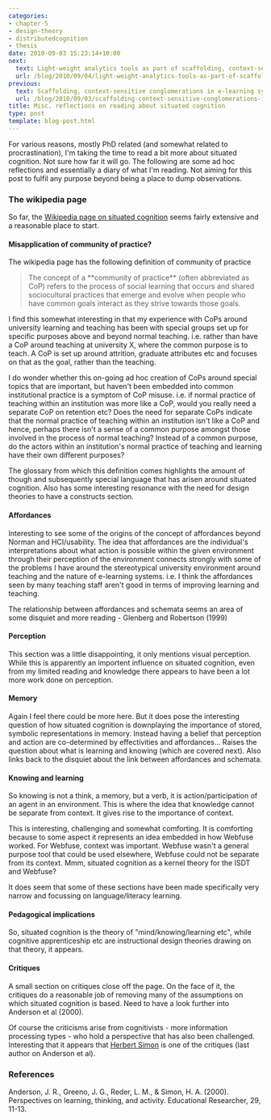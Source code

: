 ```yaml
---
categories:
- chapter-5
- design-theory
- distributedcognition
- thesis
date: 2010-09-03 15:23:14+10:00
next:
  text: Light-weight analytics tools as part of scaffolding, context-sensitive conglomerations
  url: /blog/2010/09/04/light-weight-analytics-tools-as-part-of-scaffolding-context-sensitive-conglomerations/
previous:
  text: Scaffolding, context-sensitive conglomerations in e-learning systems
  url: /blog/2010/09/03/scaffolding-context-sensitive-conglomerations-in-e-learning-systems/
title: Misc. reflections on reading about situated cognition
type: post
template: blog-post.html
---
```

For various reasons, mostly PhD related (and somewhat related to procrastination), I'm taking the time to read a bit more about situated cognition. Not sure how far it will go. The following are some ad hoc reflections and essentially a diary of what I'm reading. Not aiming for this post to fulfil any purpose beyond being a place to dump observations.

### The wikipedia page

So far, the [Wikipedia page on situated cognition](http://en.wikipedia.org/wiki/Situated_cognition) seems fairly extensive and a reasonable place to start.

#### Misapplication of community of practice?

The wikipedia page has the following definition of community of practice

> The concept of a \*\*community of practice\*\* (often abbreviated as CoP) refers to the process of social learning that occurs and shared sociocultural practices that emerge and evolve when people who have common goals interact as they strive towards those goals.

I find this somewhat interesting in that my experience with CoPs around university learning and teaching has been with special groups set up for specific purposes above and beyond normal teaching. i.e. rather than have a CoP around teaching at university X, where the common purpose is to teach. A CoP is set up around attrition, graduate attributes etc and focuses on that as the goal, rather than the teaching.

I do wonder whether this on-going ad hoc creation of CoPs around special topics that are important, but haven't been embedded into common institutional practice is a symptom of CoP misuse. i.e. if normal practice of teaching within an institution was more like a CoP, would you really need a separate CoP on retention etc? Does the need for separate CoPs indicate that the normal practice of teaching within an institution isn't like a CoP and hence, perhaps there isn't a sense of a common purpose amongst those involved in the process of normal teaching? Instead of a common purpose, do the actors within an institution's normal practice of teaching and learning have their own different purposes?

The glossary from which this definition comes highlights the amount of though and subsequently special language that has arisen around situated cognition. Also has some interesting resonance with the need for design theories to have a constructs section.

#### Affordances

Interesting to see some of the origins of the concept of affordances beyond Norman and HCI/usability. The idea that affordances are the individual's interpretations about what action is possible within the given environment through their perception of the environment connects strongly with some of the problems I have around the stereotypical university environment around teaching and the nature of e-learning systems. i.e. I think the affordances seen by many teaching staff aren't good in terms of improving learning and teaching.

The relationship between affordances and schemata seems an area of some disquiet and more reading - Glenberg and Robertson (1999)

#### Perception

This section was a little disappointing, it only mentions visual perception. While this is apparently an importent influence on situated cognition, even from my limited reading and knowledge there appears to have been a lot more work done on perception.

#### Memory

Again I feel there could be more here. But it does pose the interesting question of how situated cognition is downplaying the importance of stored, symbolic representations in memory. Instead having a belief that perception and action are co-determined by effectivities and affordances... Raises the question about what is learning and knowing (which are covered next). Also links back to the disquiet about the link between affordances and schemata.

#### Knowing and learning

So knowing is not a think, a memory, but a verb, it is action/participation of an agent in an environment. This is where the idea that knowledge cannot be separate from context. It gives rise to the importance of context.

This is interesting, challenging and somewhat comforting. It is comforting because to some aspect it represents an idea embedded in how Webfuse worked. For Webfuse, context was important. Webfuse wasn't a general purpose tool that could be used elsewhere, Webfuse could not be separate from its context. Mmm, situated cognition as a kernel theory for the ISDT and Webfuse?

It does seem that some of these sections have been made specifically very narrow and focussing on language/literacy learning.

#### Pedagogical implications

So, situated cognition is the theory of "mind/knowing/learning etc", while cognitive apprenticeship etc are instructional design theories drawing on that theory, it appears.

#### Critiques

A small section on critiques close off the page. On the face of it, the critiques do a reasonable job of removing many of the assumptions on which situated cognition is based. Need to have a look further into Anderson et al (2000).

Of course the criticisms arise from cognitivists - more information processing types - who hold a perspective that has also been challenged. Interesting that it appears that [Herbert Simon](http://en.wikipedia.org/wiki/Herbert_Simon) is one of the critiques (last author on Anderson et al).

### References

Anderson, J. R., Greeno, J. G., Reder, L. M., & Simon, H. A. (2000). Perspectives on learning, thinking, and activity. Educational Researcher, 29, 11-13.